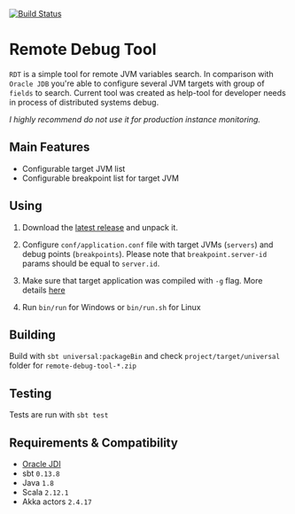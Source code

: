 [![Build Status](https://travis-ci.org/UnknownNPC/remote-debug-tool.svg?branch=development-0.1)](https://travis-ci.org/UnknownNPC/remote-debug-tool)
# Remote Debug Tool
`RDT` is a simple tool for remote JVM variables search. 
In comparison with `Oracle JDB` you're able to configure several JVM targets with group of `fields` to search.
Current tool was created as help-tool for developer needs in process of distributed systems debug.

*I highly recommend do not use it for production instance monitoring.*

## Main Features ##
  * Configurable target JVM list
  * Configurable breakpoint list for target JVM
 
## Using ##
1. Download the [latest release](https://github.com/UnknownNPC/remote-debug-test-tool/releases) and unpack it.

2. Configure `conf/application.conf` file with target JVMs (`servers`) and debug points (`breakpoints`). Please note that `breakpoint.server-id` params should be equal to `server.id`.

4. Make sure that target application was compiled with `-g` flag. More details [here](http://docs.oracle.com/javase/7/docs/technotes/tools/windows/javac.html)

3. Run `bin/run` for Windows or `bin/run.sh` for Linux

## Building ##
Build with `sbt universal:packageBin` and check `project/target/universal` folder for `remote-debug-tool-*.zip`

## Testing ##
Tests are run with `sbt test`

## Requirements & Compatibility ##
  * [Oracle JDI](https://docs.oracle.com/javase/7/docs/jdk/api/jpda/jdi/)
  * sbt `0.13.8`
  * Java `1.8`
  * Scala `2.12.1`
  * Akka actors `2.4.17`
